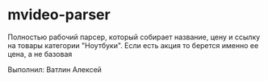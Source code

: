 # mvideo-parser
Полностью рабочий парсер, который собирает название, цену и ссылку на товары категории "Ноутбуки". Если есть акция то берется именно ее цена, а не базовая

Выполнил: Ватлин Алексей